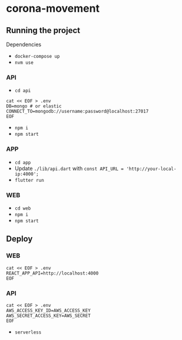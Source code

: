 # corona-movement

## Running the project

Dependencies

- `docker-compose up`
- `nvm use`

### API

- `cd api`

```
cat << EOF > .env
DB=mongo # or elastic
CONNECT_TO=mongodb://username:password@localhost:27017
EOF
```

- `npm i`
- `npm start`

### APP

- `cd app`
- Update `./lib/api.dart` with `const API_URL = 'http://your-local-ip:4000';`
- `flutter run`

### WEB

- `cd web`
- `npm i`
- `npm start`

## Deploy

### WEB

```
cat << EOF > .env
REACT_APP_API=http://localhost:4000
EOF
```

### API

```
cat << EOF > .env
AWS_ACCESS_KEY_ID=AWS_ACCESS_KEY
AWS_SECRET_ACCESS_KEY=AWS_SECRET
EOF
```

- `serverless`
